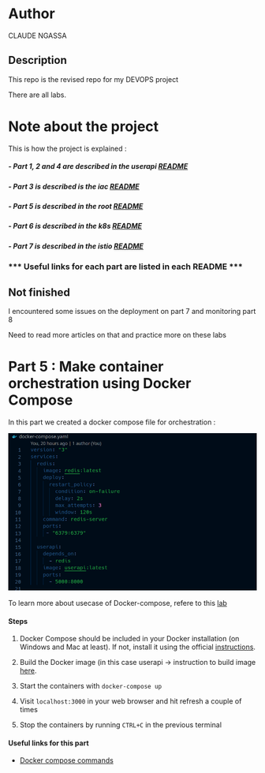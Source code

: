 # Author

CLAUDE NGASSA

## Description

This repo is the revised repo for my DEVOPS project

There are all labs. 

# Note about the project 

This is how the project is explained :

##### - Part 1, 2 and 4 are described in the userapi [README](https://github.com/eptec-lab/DEVOPS_FINAL/tree/main/userapi#part-1--create-a-web-application)

##### - Part 3 is described is the iac [README](https://github.com/eptec-lab/DEVOPS_FINAL/tree/main/iac#part-3--apply-iac-using-vagrant-gitlab-healthcheck-and-ansible)

##### - Part 5 is described in the root [README](https://github.com/eptec-lab/DEVOPS_FINAL#part-5--make-container-orchestration-using-docker-compose)

##### - Part 6 is described in the k8s [README](https://github.com/eptec-lab/DEVOPS_FINAL/blob/main/k8s/README.md)

##### - Part 7 is described in the istio [README](https://github.com/eptec-lab/DEVOPS_FINAL/blob/main/istio/README.md)


### *** Useful links for each part are listed in each README *** 
## Not finished

I encountered some issues on the deployment on part 7 and monitoring part 8 

Need to read more articles on that and practice more on these labs


# Part 5 : Make container orchestration using Docker Compose

In this part we created a docker compose file for orchestration :

![orchest](./image/docker-compose_file.png)

To learn more about usecase of Docker-compose, refere to this [lab](https://github.com/adaltas/ece-devops-2022-fall/blob/main/modules/06.docker-containers/lab-2.md#5-build-and-run-a-multiple-container-app-with-docker-compose)


#### Steps

1. Docker Compose should be included in your Docker installation (on Windows and Mac at least). If not, install it using the official [instructions](https://docs.docker.com/compose/install/).

2. Build the Docker image (in this case userapi -> instruction to build image [here](https://github.com/eptec-lab/DEVOPS_FINAL/tree/main/userapi#write-a-dockerfile-and-build-a-docker-image).

3. Start the containers with `docker-compose up`

6. Visit `localhost:3000` in your web browser and hit refresh a couple of times

7. Stop the containers by running `CTRL+C` in the previous terminal


#### Useful links for this part

- [Docker compose commands](https://docs.docker.com/engine/reference/commandline/compose_ls/)

